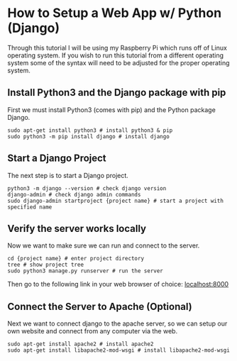 # How to Setup a Web App w/ Python (Django)
Through this tutorial I will be using my Raspberry Pi which runs off of Linux operating system. If you wish to run this tutorial from a different operating system some of the syntax will need to be adjusted for the proper operating system. 

## Install Python3 and the Django package with pip
First we must install Python3 (comes with pip) and the Python package Django.
``` shell
sudo apt-get install python3 # install python3 & pip
sudo python3 -m pip install django # install django
```

## Start a Django Project
The next step is to start a Django project.
```shell
python3 -m django --version # check django version
django-admin # check django admin commands
sudo django-admin startproject {project name} # start a project with specified name
```
## Verify the server works locally
Now we want to make sure we can run and connect to the server.
```shell
cd {project name} # enter project directory
tree # show project tree
sudo python3 manage.py runserver # run the server
```
Then go to the following link in your web browser of choice: [localhost:8000](localhost:8000)

## Connect the Server to Apache (Optional)
Next we want to connect django to the apache server, so we can setup our own website and connect from any computer via the web.
```shell
sudo apt-get install apache2 # install apache2
sudo apt-get install libapache2-mod-wsgi # install libapache2-mod-wsgi
```
